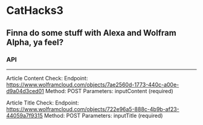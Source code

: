 # CatHacks3

## Finna do some stuff with Alexa and Wolfram Alpha, ya feel?

### API
----------------------------------------------------------------
Article Content Check:
Endpoint: https://www.wolframcloud.com/objects/7ae2560d-1773-440c-a00e-d9a04d3ced01
Method: POST
Parameters: inputContent (required)

Article Title Check:
Endpoint: https://www.wolframcloud.com/objects/722e96a5-888c-4b9b-af23-44059a7f9315
Method: POST
Parameters: inputTitle (required)
